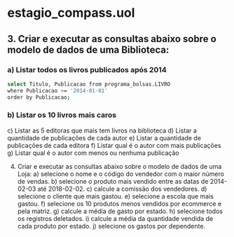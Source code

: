 # estagio_compass.uol


## 3. Criar e executar as consultas abaixo sobre o modelo de dados de uma Biblioteca:

### a) Listar todos os livros publicados após 2014

```sh
select Titulo, Publicacao from programa_bolsas.LIVRO
where Publicacao >= '2014-01-01'
order by Publicacao;

```

### b) Listar os 10 livros mais caros
c) Listar as 5 editoras que mais tem livros na biblioteca
d) Listar a quantidade de publicações de cada autor
e) Listar a quantidade de publicações de cada editora
f) Listar qual é o autor com mais publicações
g) Listar qual é o autor com menos ou nenhuma publicação

4. Criar e executar as consultas abaixo sobre o modelo de dados de uma Loja:
a) selecione o nome e o código do vendedor com o maior número de vendas.
b) selecione o produto mais vendido entre as datas de 2014-02-03 até 2018-02-02.
c) calcule a comissão dos vendedores.
d) selecione o cliente que mais gastou.
e) selecione a escola que mais gastou.
f) selecione os 10 produtos menos vendidos por ecommerce e pela matriz.
g) calcule a média de gasto por estado.
h) selecione todos os registros deletados.
i) calcule a média da quantidade vendida de cada produto por estado.
j) selecione os gastos por dependente.